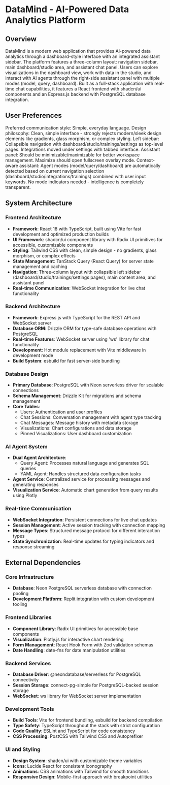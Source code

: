 # DataMind - AI-Powered Data Analytics Platform

## Overview

DataMind is a modern web application that provides AI-powered data analytics through a dashboard-style interface with an integrated assistant sidebar. The platform features a three-column layout: navigation sidebar, main dashboard/studio area, and assistant chat panel. Users can explore visualizations in the dashboard view, work with data in the studio, and interact with AI agents through the right-side assistant panel with multiple modes (model, query, dashboard). Built as a full-stack application with real-time chat capabilities, it features a React frontend with shadcn/ui components and an Express.js backend with PostgreSQL database integration.

## User Preferences

Preferred communication style: Simple, everyday language.
Design philosophy: Clean, simple interface - strongly rejects modern/sleek design elements like gradients, glass morphism, or complex styling.
Left sidebar: Collapsible navigation with dashboard/studio/trainings/settings as top-level pages. Integrations moved under settings with tabbed interface.
Assistant panel: Should be minimizable/maximizable for better workspace management. Maximize should open fullscreen overlay mode.
Context-aware assistant: Agent modes (model/query/dashboard) are automatically detected based on current navigation selection (dashboard/studio/integrations/trainings) combined with user input keywords. No mode indicators needed - intelligence is completely transparent.

## System Architecture

### Frontend Architecture
- **Framework**: React 18 with TypeScript, built using Vite for fast development and optimized production builds
- **UI Framework**: shadcn/ui component library with Radix UI primitives for accessible, customizable components
- **Styling**: Tailwind CSS with clean, simple design - no gradients, glass morphism, or complex effects
- **State Management**: TanStack Query (React Query) for server state management and caching
- **Navigation**: Three-column layout with collapsible left sidebar (dashboard/studio/trainings/settings pages), main content area, and assistant panel
- **Real-time Communication**: WebSocket integration for live chat functionality

### Backend Architecture
- **Framework**: Express.js with TypeScript for the REST API and WebSocket server
- **Database ORM**: Drizzle ORM for type-safe database operations with PostgreSQL
- **Real-time Features**: WebSocket server using 'ws' library for chat functionality
- **Development**: Hot module replacement with Vite middleware in development mode
- **Build System**: esbuild for fast server-side bundling

### Database Design
- **Primary Database**: PostgreSQL with Neon serverless driver for scalable connections
- **Schema Management**: Drizzle Kit for migrations and schema management
- **Core Tables**:
  - Users: Authentication and user profiles
  - Chat Sessions: Conversation management with agent type tracking
  - Chat Messages: Message history with metadata storage
  - Visualizations: Chart configurations and data storage
  - Pinned Visualizations: User dashboard customization

### AI Agent System
- **Dual Agent Architecture**: 
  - Query Agent: Processes natural language and generates SQL queries
  - YAML Agent: Handles structured data configuration tasks
- **Agent Service**: Centralized service for processing messages and generating responses
- **Visualization Service**: Automatic chart generation from query results using Plotly

### Real-time Communication
- **WebSocket Integration**: Persistent connections for live chat updates
- **Session Management**: Active session tracking with connection mapping
- **Message Types**: Structured message protocol for different interaction types
- **State Synchronization**: Real-time updates for typing indicators and response streaming

## External Dependencies

### Core Infrastructure
- **Database**: Neon PostgreSQL serverless database with connection pooling
- **Development Platform**: Replit integration with custom development tooling

### Frontend Libraries
- **Component Library**: Radix UI primitives for accessible base components
- **Visualization**: Plotly.js for interactive chart rendering
- **Form Management**: React Hook Form with Zod validation schemas
- **Date Handling**: date-fns for date manipulation utilities

### Backend Services
- **Database Driver**: @neondatabase/serverless for PostgreSQL connectivity
- **Session Storage**: connect-pg-simple for PostgreSQL-backed session storage
- **WebSocket**: ws library for WebSocket server implementation

### Development Tools
- **Build Tools**: Vite for frontend bundling, esbuild for backend compilation
- **Type Safety**: TypeScript throughout the stack with strict configuration
- **Code Quality**: ESLint and TypeScript for code consistency
- **CSS Processing**: PostCSS with Tailwind CSS and Autoprefixer

### UI and Styling
- **Design System**: shadcn/ui with customizable theme variables
- **Icons**: Lucide React for consistent iconography
- **Animations**: CSS animations with Tailwind for smooth transitions
- **Responsive Design**: Mobile-first approach with breakpoint utilities